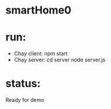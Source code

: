 # smartHome0
# run:
- Chạy client:
npm start
- Chạy server:
cd server
node server.js
# status: 
Ready for demo
